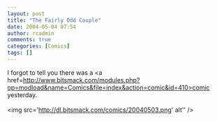 ```yaml
---
layout: post
title: "The Fairly Odd Couple"
date: 2004-05-04 07:54
author: rcadmin
comments: true
categories: [Comics]
tags: []
---
```

I forgot to tell you there was a <a href=http://www.bitsmack.com/modules.php?op=modload&name=Comics&file=index&action=comic&id=410>comic</a> yesterday. <br /><br /><!--more--><img src='http://dl.bitsmack.com/comics/20040503.png' alt'' />
